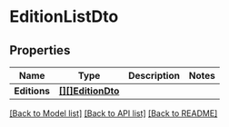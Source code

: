 # EditionListDto

## Properties

Name | Type | Description | Notes
------------ | ------------- | ------------- | -------------
**Editions** | [**[][]EditionDto**](array.md) |  | 

[[Back to Model list]](../README.md#documentation-for-models) [[Back to API list]](../README.md#documentation-for-api-endpoints) [[Back to README]](../README.md)


